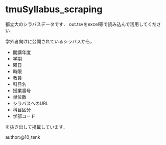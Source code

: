 # tmuSyllabus_scraping
都立大のシラバスデータです．
out.tsvをexcel等で読み込んで活用してください．

学外者向けに公開されているシラバスから，

- 開講年度
- 学期
- 曜日
- 時限
- 教員
- 科目名
- 授業番号
- 単位数
- シラバスへのURL
- 科目区分
- 学部コード

を抜き出して掲載しています．


author:@10_tenk
